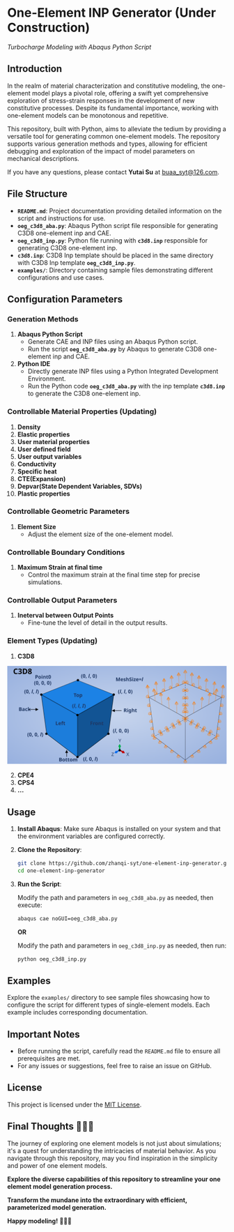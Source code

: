 # One-Element INP Generator (Under Construction)
*Turbocharge Modeling with Abaqus Python Script*

## Introduction

In the realm of material characterization and constitutive modeling, the one-element model plays a pivotal role, offering a swift yet comprehensive exploration of stress-strain responses in the development of new constitutive processes. Despite its fundamental importance, working with one-element models can be monotonous and repetitive.

This repository, built with Python, aims to alleviate the tedium by providing a versatile tool for generating common one-element models. The repository supports various generation methods and types, allowing for efficient debugging and exploration of the impact of model parameters on mechanical descriptions.

If you have any questions, please contact **Yutai Su** at [buaa_syt@126.com](mailto:buaa_syt@126.com).

## File Structure

- **`README.md`**: Project documentation providing detailed information on the script and instructions for use.
- **`oeg_c3d8_aba.py`**: Abaqus Python script file responsible for generating C3D8 one-element inp and CAE.
- **`oeg_c3d8_inp.py`**: Python file running with **`c3d8.inp`** responsible for generating C3D8 one-element inp.
- **`c3d8.inp`**: C3D8 Inp template should be placed in the same directory with C3D8 Inp template **`oeg_c3d8_inp.py`**.
- **`examples/`**: Directory containing sample files demonstrating different configurations and use cases.

## Configuration Parameters

### Generation Methods
1. **Abaqus Python Script**
   - Generate CAE and INP files using an Abaqus Python script.
   - Run the script **`oeg_c3d8_aba.py`** by Abaqus to generate C3D8 one-element inp and CAE.
2. **Python IDE**
   - Directly generate INP files using a Python Integrated Development Environment.
   - Run the Python code **`oeg_c3d8_aba.py`** with the inp template **`c3d8.inp`** to generate the C3D8 one-element inp.

### Controllable Material Properties (Updating)
1. **Density**
2. **Elastic properties**
3. **User material properties**
4. **User defined field**
5. **User output variables**
6. **Conductivity**
7. **Specific heat**
8. **CTE(Expansion)**
9. **Depvar(State Dependent Variables, SDVs)**
10. **Plastic properties**

### Controllable Geometric Parameters
1. **Element Size**
   - Adjust the element size of the one-element model.

### Controllable Boundary Conditions
1. **Maximum Strain at final time**
   - Control the maximum strain at the final time step for precise simulations.

### Controllable Output Parameters
1. **Ineterval between Output Points**
   - Fine-tune the level of detail in the output results.

### Element Types (Updating)
1. **C3D8**

![c3d8](./pics/c3d8.svg)

2. **CPE4**
3. **CPS4**
4. **...**

## Usage

1. **Install Abaqus**: Make sure Abaqus is installed on your system and that the environment variables are configured correctly.

2. **Clone the Repository**:

    ```bash
    git clone https://github.com/zhanqi-syt/one-element-inp-generator.git
    cd one-element-inp-generator
    ```

3. **Run the Script**:

    Modify the path and parameters in `oeg_c3d8_aba.py` as needed, then execute:

    ```bash
    abaqus cae noGUI=oeg_c3d8_aba.py
    ```

   **OR**
   
    Modify the path and parameters in `oeg_c3d8_inp.py` as needed, then run:

    ```bash
    python oeg_c3d8_inp.py
    ```

## Examples

Explore the `examples/` directory to see sample files showcasing how to configure the script for different types of single-element models. Each example includes corresponding documentation.

## Important Notes

- Before running the script, carefully read the `README.md` file to ensure all prerequisites are met.
- For any issues or suggestions, feel free to raise an issue on GitHub.

## License

This project is licensed under the [MIT License](LICENSE).

## Final Thoughts 🚀🚀🚀
  
The journey of exploring one element models is not just about simulations; it's a quest for understanding the intricacies of material behavior. As you navigate through this repository, may you find inspiration in the simplicity and power of one element models.

**Explore the diverse capabilities of this repository to streamline your one element model generation process.**

**Transform the mundane into the extraordinary with efficient, parameterized model generation.**

**Happy modeling!** 🚀🚀🚀
